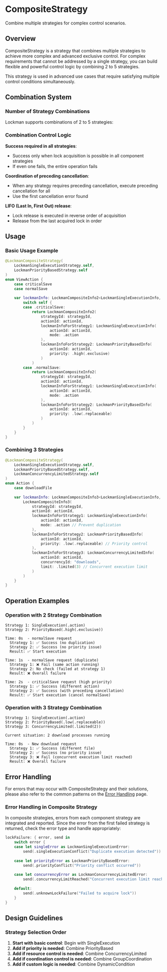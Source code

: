 # CompositeStrategy

Combine multiple strategies for complex control scenarios.

## Overview

CompositeStrategy is a strategy that combines multiple strategies to achieve more complex and advanced exclusive control. For complex requirements that cannot be addressed by a single strategy, you can build flexible and powerful control logic by combining 2 to 5 strategies.

This strategy is used in advanced use cases that require satisfying multiple control conditions simultaneously.

## Combination System

### Number of Strategy Combinations

Lockman supports combinations of 2 to 5 strategies:

### Combination Control Logic

**Success required in all strategies**:
- Success only when lock acquisition is possible in all component strategies
- If even one fails, the entire operation fails

**Coordination of preceding cancellation**:
- When any strategy requires preceding cancellation, execute preceding cancellation for all
- Use the first cancellation error found

**LIFO (Last In, First Out) release**:
- Lock release is executed in reverse order of acquisition
- Release from the last acquired lock in order

## Usage

### Basic Usage Example

```swift
@LockmanCompositeStrategy(
    LockmanSingleExecutionStrategy.self,
    LockmanPriorityBasedStrategy.self
)
enum ViewAction {
    case criticalSave
    case normalSave
    
    var lockmanInfo: LockmanCompositeInfo2<LockmanSingleExecutionInfo, LockmanPriorityBasedInfo> {
        switch self {
        case .criticalSave:
            return LockmanCompositeInfo2(
                strategyId: strategyId,
                actionId: actionId,
                lockmanInfoForStrategy1: LockmanSingleExecutionInfo(
                    actionId: actionId,
                    mode: .action
                ),
                lockmanInfoForStrategy2: LockmanPriorityBasedInfo(
                    actionId: actionId,
                    priority: .high(.exclusive)
                )
            )
        case .normalSave:
            return LockmanCompositeInfo2(
                strategyId: strategyId,
                actionId: actionId,
                lockmanInfoForStrategy1: LockmanSingleExecutionInfo(
                    actionId: actionId,
                    mode: .action
                ),
                lockmanInfoForStrategy2: LockmanPriorityBasedInfo(
                    actionId: actionId,
                    priority: .low(.replaceable)
                )
            )
        }
    }
}
```

### Combining 3 Strategies

```swift
@LockmanCompositeStrategy(
    LockmanSingleExecutionStrategy.self,
    LockmanPriorityBasedStrategy.self,
    LockmanConcurrencyLimitedStrategy.self
)
enum Action {
    case downloadFile
    
    var lockmanInfo: LockmanCompositeInfo3<LockmanSingleExecutionInfo, LockmanPriorityBasedInfo, LockmanConcurrencyLimitedInfo> {
        LockmanCompositeInfo3(
            strategyId: strategyId,
            actionId: actionId,
            lockmanInfoForStrategy1: LockmanSingleExecutionInfo(
                actionId: actionId,
                mode: .action // Prevent duplication
            ),
            lockmanInfoForStrategy2: LockmanPriorityBasedInfo(
                actionId: actionId,
                priority: .low(.replaceable) // Priority control
            ),
            lockmanInfoForStrategy3: LockmanConcurrencyLimitedInfo(
                actionId: actionId,
                concurrencyId: "downloads",
                limit: .limited(3) // Concurrent execution limit
            )
        )
    }
}
```

## Operation Examples

### Operation with 2 Strategy Combination

```
Strategy 1: SingleExecution(.action)
Strategy 2: PriorityBased(.high(.exclusive))

Time: 0s  - normalSave request
  Strategy 1: ✅ Success (no duplication)
  Strategy 2: ✅ Success (no priority issue)
  Result: ✅ Start execution

Time: 1s  - normalSave request (duplicate)
  Strategy 1: ❌ Fail (same action running)
  Strategy 2: No check (failed at strategy 1)
  Result: ❌ Overall failure

Time: 2s  - criticalSave request (high priority)
  Strategy 1: ✅ Success (different action)
  Strategy 2: ✅ Success (with preceding cancellation)
  Result: ✅ Start execution (cancel normalSave)
```

### Operation with 3 Strategy Combination

```
Strategy 1: SingleExecution(.action)
Strategy 2: PriorityBased(.low(.replaceable))  
Strategy 3: ConcurrencyLimited(.limited(2))

Current situation: 2 download processes running

Time: 0s  - New download request
  Strategy 1: ✅ Success (different file)
  Strategy 2: ✅ Success (no priority issue)
  Strategy 3: ❌ Fail (concurrent execution limit reached)
  Result: ❌ Overall failure
```

## Error Handling

For errors that may occur with CompositeStrategy and their solutions, please also refer to the common patterns on the [Error Handling](<doc:ErrorHandling>) page.

### Error Handling in Composite Strategy

In composite strategies, errors from each component strategy are integrated and reported. Since the error from the first failed strategy is returned, check the error type and handle appropriately:

```swift
lockFailure: { error, send in
    switch error {
    case let singleError as LockmanSingleExecutionError:
        send(.singleExecutionConflict("Duplicate execution detected"))
        
    case let priorityError as LockmanPriorityBasedError:
        send(.priorityConflict("Priority conflict occurred"))
        
    case let concurrencyError as LockmanConcurrencyLimitedError:
        send(.concurrencyLimitReached("Concurrent execution limit reached"))
        
    default:
        send(.unknownLockFailure("Failed to acquire lock"))
    }
}
```

## Design Guidelines

### Strategy Selection Order

1. **Start with basic control**: Begin with SingleExecution
2. **Add if priority is needed**: Combine PriorityBased
3. **Add if resource control is needed**: Combine ConcurrencyLimited
4. **Add if coordination control is needed**: Combine GroupCoordination
5. **Add if custom logic is needed**: Combine DynamicCondition

